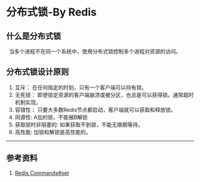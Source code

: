 # 分布式锁-By Redis
## 什么是分布式锁
&nbsp;&nbsp;当多个进程不在同一个系统中，使用分布式锁控制多个进程对资源的访问。

## 分布式锁设计原则
1. 互斥： 在任何指定的时刻，只有一个客户端可以持有锁。
2. 无死锁： 即使锁定资源的客户端崩溃或被分区，也总是可以获得锁。通常超时机制实现。
3. 容错性： 只要大多数Redis节点都启动，客户端就可以获取和释放锁。
4. 同源性:  A加的锁，不能被B解锁
5. 获取锁时非阻塞的: 如果获取不到锁，不能无限期等待。
6. 高性能: 加锁和解锁是高性能的。


---
## 参考资料
1. [Redis Commands#set](https://redis.io/commands/set/)